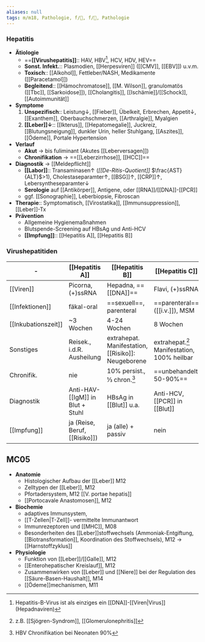 ```yaml
---
aliases: null
tags: m/m18, Pathologie, f/💩, f/🦠, Pathologie
---
```

### Hepatitis
- **Ätiologie**
	- ==**[[Virushepatitis]]**:: HAV, HBV[^1], HCV, HDV, HEV==
	- **Sonst. Infekt.**:: Plasmodien, [[Herpesviren]] ([[CMV]], [[EBV]]) u.v.m.
	- **Toxisch**:: [[Alkohol]], Fettleber/NASH, Medikamente ([[Paracetamol]])
	- **Begleitend**:: [[Hämochromatose]], [[M. Wilson]], granulomatös ([[Tbc]], [[Sarkoidose]]), [[Cholangitis]], [[Ischämie]]/[[Schock]], [[Autoimmunität]]
- **Symptome**
	1. **Unspezifisch**:: Leistung↓, [[Fieber]], Übelkeit, Erbrechen, Appetit↓, [[Exanthem]], Oberbauchschmerzen, [[Arthralgie]], Myalgien
	2. **[[Leber]]↓**:: [[Ikterus]], [[Hepatomegalie]], Juckreiz, [[Blutungsneigung]], dunkler Urin, heller Stuhlgang, [[Aszites]], [[Ödeme]], Portale Hypertension
- **Verlauf**
	- **Akut** → bis fuliminant (Akutes [[Leberversagen]])
	- **Chronifikation** → ==[[Leberzirrhose]], [[HCC]]==
- **Diagnostik** → [[Meldepflicht]]
	- **[[Labor]]**:: Transaminasen↑ (*[[De-Ritis-Quotient]]* $\frac{AST}{ALT}$>1), Cholestaseparamter↑, [[BSG]]↑, [[CRP]]↑, Lebersyntheseparamter↓
	- **Serologie** auf [[Antikörper]], Antigene, oder [[RNA]]/[[DNA]]-[[PCR]]
	- ggf. [[Sonographie]], Leberbiopsie, Fibroscan
- **Therapie**:: Symptomatisch, [[Virostatika]], [[Immunsuppression]], [[Leber]]-Tx
- **Prävention**
	- Allgemeine Hygienemaßnahmen
	- Blutspende-Screening auf HBsAg und Anti-HCV
	- **[[Impfung]]**:: [[Hepatitis A]], [[Hepatitis B]]


### Virushepatitiden
| -                   | **[[Hepatitis A]]**              | **[[Hepatitis B]]**                            | **[[Hepatitis C]]**                         | **[[Hepatitis D]]**                 | **[[Hepatitis E]]**                      |
| ------------------- | -------------------------------- | ---------------------------------------------- | ------------------------------------------- | ----------------------------------- | ---------------------------------------- |
| [[Viren]]               | Picorna, (+)ssRNA                | Hepadna, ==[[DNA]]==                               | Flavi, (+)ssRNA                             | [[RNA]]-Virusoid                        | Hepe, (+)ssRNA                           |
| [[Infektionen]]       | fäkal-oral                       | ==sexuell==, parenteral                        | ==parenteral== ([[i.v.]]), MSM              | sexuell, parenteral                 | fäkal-oral                               |
| [[Inkubationszeit]] | ~3 Wochen                        | 4-24 Wochen                                    | 8 Wochen                                    | 4-12 Wochen                         | 2-10 Wochen                                         |
| Sonstiges           | Reisek., i.d.R. Ausheilung       | extrahepat. Manifestation, [[Risiko]]: Neugeborene | extrahepat.[^3] Manifestation, 100% heilbar | immer Co-/ Superinfekt. ==mit HBV== | Reisek., Zoonose, ==[[Risiko]]: Schwangere== |
| Chronifik.          | nie                              | 10% persist., ⅓ chron.[^2]                     | ==unbehandelt 50-90%==                      | ja                                  | nur bei Immunsuppr.                      |
| Diagnostik          | Anti-HAV-[[IgM]] in Blut + Stuhl | HBsAg in [[Blut]] u.a.                         | Anti-HCV, [[PCR]] in [[Blut]]               | HDV-Ag, Anti-HDV                    | Anti-HEV in Blut+Stuhl                   |
| [[Impfung]]         | ja (Reise, Beruf, [[Risiko]])        | ja (alle) + passiv                             | nein                                        | indirekt, HB-Impf.                  | nein                                     |

## MC05
- **Anatomie**
	- Histologischer Aufbau der [[Leber]] M12 
	- Zelltypen der [[Leber]], M12 
	- Pfortadersystem, M12  [[V. portae hepatis]]
	- [[Portocavale Anastomosen]], M12
- **Biochemie**
	- adaptives Immunsystem, 
	- [[T-Zellen|T-Zell]]- vermittelte Immunantwort
	- Immunrezeptoren und [[MHC]], M08 
	- Besonderheiten des [[Leber]]stoffwechsels (Ammoniak-Entgiftung, [[Biotransformation]], Koordination des Stoffwechsels), M12 → [[Harnstoffzyklus]]
- **Physiologie**
	- Funktion von [[Leber]]/[[Galle]], M12 
	- [[Enterohepatischer Kreislauf]], M12
	- Zusammenwirken von [[Leber]] und [[Niere]] bei der Regulation des [[Säure-Basen-Haushalt]], M14
	- [[Ödeme]]mechanismen, M11


[^1]: Hepatitis-B-Virus ist als einziges ein [[DNA]]-[[Viren|Virus]] (Hepadnaviren)
[^2]: HBV Chronifikation bei Neonaten 90%
[^3]: z.B. [[Sjögren-Syndrom]], [[Glomerulonephritis]]